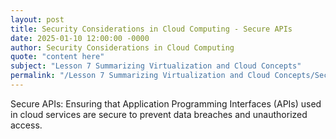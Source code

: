 ```yaml
---
layout: post
title: Security Considerations in Cloud Computing - Secure APIs
date: 2025-01-10 12:00:00 -0000
author: Security Considerations in Cloud Computing
quote: "content here"
subject: "Lesson 7 Summarizing Virtualization and Cloud Concepts"
permalink: "/Lesson 7 Summarizing Virtualization and Cloud Concepts/Security Considerations in Cloud Computing/Security Considerations in Cloud Computing - Secure APIs"
---
```


Secure APIs: Ensuring that Application Programming Interfaces (APIs) used in cloud services are secure to prevent data breaches and unauthorized access.
